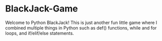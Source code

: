 # BlackJack-Game

Welcome to Python BlackJack! This is just another fun little game where I combined multiple things in Python such as def() functions, while and for loops, and if/elif/else statements.
